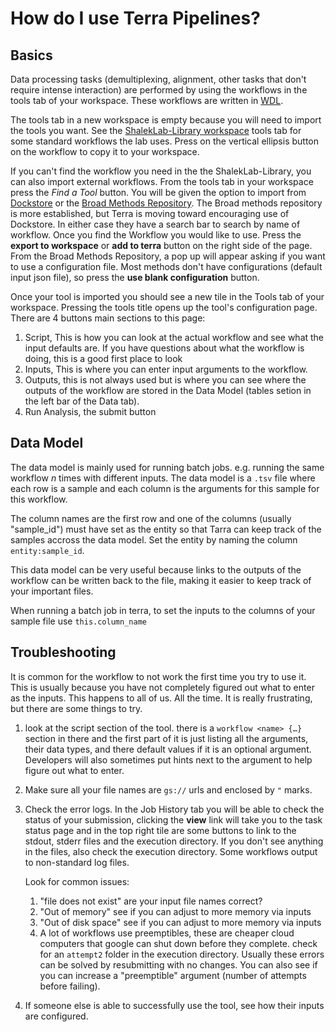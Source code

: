 # How do I use Terra Pipelines?
## Basics

Data processing tasks (demultiplexing, alignment, other tasks that don't require intense interaction) are performed by using the workflows in the tools tab of your workspace. These workflows are written in [WDL](https://software.broadinstitute.org/wdl/). 

The tools tab in a new workspace is empty because you will need to import the tools you want. See the [ShalekLab-Library workspace](https://app.terra.bio/#workspaces/shalek-lab-firecloud/ShalekLab-Library/tools) tools tab for some standard workflows the lab uses. Press on the vertical ellipsis button on the workflow to copy it to your workspace. 

If you can't find the workflow you need in the the ShalekLab-Library, you can also import external workflows. From the tools tab in your workspace press the *Find a Tool* button. You will be given the option to import from [Dockstore](https://dockstore.org/) or the [Broad Methods Repository](https://portal.firecloud.org/#methods). The Broad methods repository is more established, but Terra is moving toward encouraging  use of Dockstore. In either case they have a search bar to search by name of workflow. Once you find the Workflow you would like to use. Press the **export to workspace** or **add to terra** button on the right side of the page. From the Broad Methods Repository, a pop up will appear asking if you want to use a configuration file. Most methods don't have configurations (default input json file), so press the **use blank configuration** button. 

Once your tool is imported you should see a new tile in the Tools tab of your workspace. Pressing the tools title opens up the tool's configuration page. There are 4 buttons main sections to this page:

1. Script, This is how you can look at the actual workflow and see what the input defaults are. If you have questions about what the workflow is doing, this is a good first place to look
2. Inputs, This is where you can enter input arguments to the workflow.
3. Outputs, this is not always used but is where you can see where the outputs of the workflow are stored in the Data Model (tables setion in the left bar of the Data tab).
4. Run Analysis, the submit button

## Data Model

The data model is mainly used for running batch jobs. e.g. running the same workflow $n$ times with different inputs. The data model is a `.tsv` file where each row is a sample and each column is the arguments for this sample for this workflow. 

The column names are the first row and one of the columns (usually "sample_id") must have set as the entity so that Tarra can keep track of the samples accross the data model. Set the entity by naming the column `entity:sample_id`. 

This data model can be very useful because links to the outputs of the workflow can be written back to the file, making it easier to keep track of your important files. 

When running a batch job in terra, to set the inputs to the columns of your sample file use `this.column_name` 

## Troubleshooting

It is common for the workflow to not work the first time you try to use it. This is usually because you have not completely figured out what to enter as the inputs. This happens to all of us. All the time. It is really frustrating, but there are some things to try. 

1. look at the script section of the tool. there is a `workflow <name> {…}` section in there and the first part of it is just listing all the arguments, their data types, and there default values if it is an optional argument. Developers will also sometimes put hints next to the argument to help figure out what to enter.

2. Make sure all your file names are `gs://` urls and enclosed by `"` marks. 

3. Check the error logs. In the Job History tab you will be able to check the status of your submission, clicking the **view** link will take you to the task status page and in the top right tile are some buttons to link to the stdout, stderr files and the execution directory. If you don't see anything in the files, also check the execution directory. Some workflows output to non-standard log files.

   Look for common issues:

   1.  "file does not exist" are your input file names correct?
   2. "Out of memory" see if you can adjust to more memory via inputs
   3. "Out of disk space" see if you can adjust to more memory via inputs
   4. A lot of workflows use preemptibles, these are cheaper cloud computers that google can shut down before they complete. check for an `attempt2` folder in the execution directory. Usually these errors can be solved by resubmitting with no changes. You can also see if you can increase a "preemptible" argument (number of attempts before failing).

4. If someone else is able to successfully use the tool, see how their inputs are configured.

